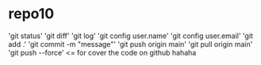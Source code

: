 # repo10

'git status'
'git diff'
'git log'
'git config user.name'
'git config user.email'
'git add .'
'git commit -m "message"'
'git push origin main'
'git pull origin main'
'git push --force' <= for cover the code on github
hahaha
